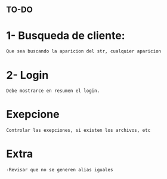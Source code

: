 ## TO-DO
# 1- Busqueda de cliente:
    Que sea buscando la aparicion del str, cualquier aparicion
# 2- Login
    Debe mostrarce en resumen el login.
# Exepcione
    Controlar las exepciones, si existen los archivos, etc
# Extra
    -Revisar que no se generen alias iguales